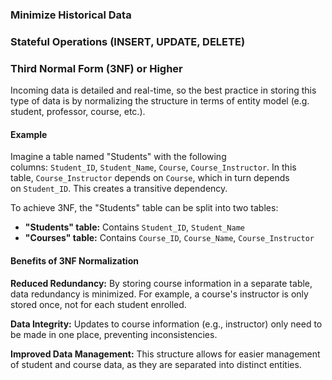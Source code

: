 ### Minimize Historical Data

### Stateful Operations (INSERT, UPDATE, DELETE)

### Third Normal Form (3NF) or Higher

Incoming data is detailed and real-time, so the best practice in storing this type of data is by normalizing the structure in terms of entity model (e.g. student, professor, course, etc.).

#### Example

Imagine a table named "Students" with the following columns: `Student_ID`, `Student_Name`, `Course`, `Course_Instructor`. In this table, `Course_Instructor` depends on `Course`, which in turn depends on `Student_ID`. This creates a transitive dependency.

To achieve 3NF, the "Students" table can be split into two tables:

- **"Students" table:** Contains `Student_ID`, `Student_Name`
- **"Courses" table:** Contains `Course_ID`, `Course_Name`, `Course_Instructor`

#### Benefits of 3NF Normalization

**Reduced Redundancy:** By storing course information in a separate table, data redundancy is minimized. For example, a course's instructor is only stored once, not for each student enrolled.

**Data Integrity:** Updates to course information (e.g., instructor) only need to be made in one place, preventing inconsistencies.

**Improved Data Management:** This structure allows for easier management of student and course data, as they are separated into distinct entities.
